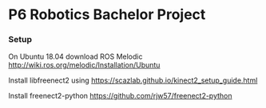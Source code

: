 # P6 Robotics Bachelor Project

### Setup
On Ubuntu 18.04 download ROS Melodic 
http://wiki.ros.org/melodic/Installation/Ubuntu

Install libfreenect2 using
https://scazlab.github.io/kinect2_setup_guide.html

Install freenect2-python
https://github.com/rjw57/freenect2-python
